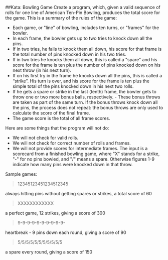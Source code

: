 ##Kata: Bowling Game
Create a program, which, given a valid sequence of rolls for one line of American Ten-Pin Bowling, produces the total score for the game. This is a summary of the rules of the game:

* Each game, or "line" of bowling, includes ten turns, or "frames" for the bowler.
* In each frame, the bowler gets up to two tries to knock down all the pins.
* If in two tries, he fails to knock them all down, his score for that frame is the total number of pins knocked down in his two tries.
* If in two tries he knocks them all down, this is called a "spare" and his score for the frame is ten plus the
number of pins knocked down on his next throw (in his next turn).
* If on his first try in the frame he knocks down all the pins, this is called a “strike”. His turn is over, and his score for the frame is ten plus the simple total of the pins knocked down in his next two rolls.
* If he gets a spare or strike in the last (tenth) frame, the bowler gets to throw one or two more bonus balls, respectively. - These bonus throws are taken as part of the same turn. If the bonus throws knock down all the pins, the process does not repeat: the bonus throws are only used to calculate the score of the final frame.
* The game score is the total of all frame scores.

Here are some things that the program will not do:

* We will not check for valid rolls.
* We will not check for correct number of rolls and frames.
* We will not provide scores for intermediate frames. The input is a scorecard from a finished bowling game, where "X" stands for a strike, "-" for no pins bowled, and "/" means a spare. Otherwise figures 1-9 indicate how many pins were knocked down in that throw.

Sample games:
> 12345123451234512345

always hitting pins without getting spares or strikes, a total
score of 60
> XXXXXXXXXXXX

a perfect game, 12 strikes, giving a score of 300

> 9-9-9-9-9-9-9-9-9-9-

heartbreak - 9 pins down each round, giving a score of 90

> 5/5/5/5/5/5/5/5/5/5/5

a spare every round, giving a score of 150
